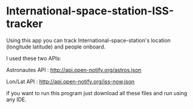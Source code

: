# International-space-station-ISS-tracker

Using this app you can track International-space-station's location (longitude latitude)
and people onboard.

I used these two APIs:

Astronautes API : http://api.open-notify.org/astros.json

Lon/Lat API : http://api.open-notify.org/iss-now.json

if you want to run this program just download all these files and run using any IDE.
